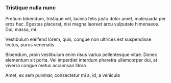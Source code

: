 ### Tristique nulla nunc

Pretium bibendum, tristique vel, lacinia felis justo dolor amet, malesuada per eros hac. Egestas placerat, nisi magna laoreet arcu vulputate himenaeos. Dui, massa, mi

Vestibulum eleifend lorem, quis, congue non ultrices est suspendisse lectus, purus venenatis

Bibendum, proin vestibulum enim risus varius pellentesque vitae. Donec elementum sit porta. Vel imperdiet interdum pharetra ullamcorper dui, at viverra congue metus accumsan litora

Amet, ex sem pulvinar, consectetur mi a, id, a vehicula


